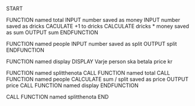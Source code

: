 START

FUNCTION named total
INPUT number saved as money
INPUT number saved as dricks
CACULATE +1 to dricks
CALCULATE dricks * money saved as sum
OUTPUT sum
ENDFUNCTION

FUNCTION named people
INPUT number saved as split
OUTPUT split
ENDFUNCTION

FUNCTION named display
DISPLAY Varje person ska betala price kr

FUNCTION named splitthenota
CALL FUNCTION named total
CALL FUNCTION named people
CALCULATE sum / split saved as price
OUTPUT price
CALL FUNCTION named display
ENDFUNCTION

CALL FUNCTION named splitthenota
END